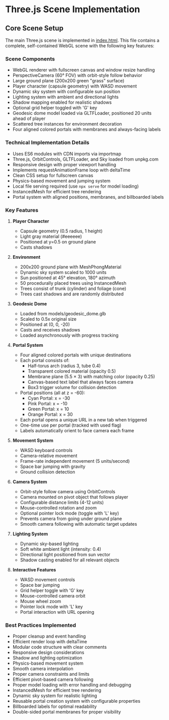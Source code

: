 # Three.js Scene Implementation

## Core Scene Setup
The main Three.js scene is implemented in [index.html](mdc:index.html). This file contains a complete, self-contained WebGL scene with the following key features:

### Scene Components
- WebGL renderer with fullscreen canvas and window resize handling
- PerspectiveCamera (60° FOV) with orbit-style follow behavior
- Large ground plane (200x200 green "grass" surface)
- Player character (capsule geometry) with WASD movement
- Dynamic sky system with configurable sun position
- Lighting system with ambient and directional lights
- Shadow mapping enabled for realistic shadows
- Optional grid helper toggled with 'G' key
- Geodesic dome model loaded via GLTFLoader, positioned 20 units ahead of player
- Scattered tree instances for environment decoration
- Four aligned colored portals with membranes and always-facing labels

### Technical Implementation Details
- Uses ES6 modules with CDN imports via importmap
- Three.js, OrbitControls, GLTFLoader, and Sky loaded from unpkg.com
- Responsive design with proper viewport handling
- Implements requestAnimationFrame loop with deltaTime
- Clean CSS setup for fullscreen canvas
- Physics-based movement and jumping system
- Local file serving required (use `npx serve` for model loading)
- InstancedMesh for efficient tree rendering
- Portal system with aligned positions, membranes, and billboarded labels

### Key Features
1. **Player Character**
   - Capsule geometry (0.5 radius, 1 height)
   - Light gray material (#eeeeee)
   - Positioned at y=0.5 on ground plane
   - Casts shadows

2. **Environment**
   - 200x200 ground plane with MeshPhongMaterial
   - Dynamic sky system scaled to 1000 units
   - Sun positioned at 45° elevation, 180° azimuth
   - 50 procedurally placed trees using InstancedMesh
   - Trees consist of trunk (cylinder) and foliage (cone)
   - Trees cast shadows and are randomly distributed

3. **Geodesic Dome**
   - Loaded from models/geodesic_dome.glb
   - Scaled to 0.5x original size
   - Positioned at (0, 0, -20)
   - Casts and receives shadows
   - Loaded asynchronously with progress tracking

4. **Portal System**
   - Four aligned colored portals with unique destinations
   - Each portal consists of:
     - Half-torus arch (radius 3, tube 0.4)
     - Transparent colored material (opacity 0.5)
     - Membrane plane (5.5 × 3) with matching color (opacity 0.25)
     - Canvas-based text label that always faces camera
     - Box3 trigger volume for collision detection
   - Portal positions (all at z = -60):
     - Cyan Portal: x = -30
     - Pink Portal: x = -10
     - Green Portal: x = 10
     - Orange Portal: x = 30
   - Each portal opens a unique URL in a new tab when triggered
   - One-time use per portal (tracked with used flag)
   - Labels automatically orient to face camera each frame

5. **Movement System**
   - WASD keyboard controls
   - Camera-relative movement
   - Frame-rate independent movement (5 units/second)
   - Space bar jumping with gravity
   - Ground collision detection

6. **Camera System**
   - Orbit-style follow camera using OrbitControls
   - Camera mounted on pivot object that follows player
   - Configurable distance limits (4-12 units)
   - Mouse-controlled rotation and zoom
   - Optional pointer lock mode (toggle with 'L' key)
   - Prevents camera from going under ground plane
   - Smooth camera following with automatic target updates

7. **Lighting System**
   - Dynamic sky-based lighting
   - Soft white ambient light (intensity: 0.4)
   - Directional light positioned from sun vector
   - Shadow casting enabled for all relevant objects

8. **Interactive Features**
   - WASD movement controls
   - Space bar jumping
   - Grid helper toggle with 'G' key
   - Mouse-controlled camera orbit
   - Mouse wheel zoom
   - Pointer lock mode with 'L' key
   - Portal interaction with URL opening

### Best Practices Implemented
- Proper cleanup and event handling
- Efficient render loop with deltaTime
- Modular code structure with clear comments
- Responsive design considerations
- Shadow and lighting optimization
- Physics-based movement system
- Smooth camera interpolation
- Proper camera constraints and limits
- Efficient pivot-based camera following
- Proper model loading with error handling and debugging
- InstancedMesh for efficient tree rendering
- Dynamic sky system for realistic lighting
- Reusable portal creation system with configurable properties
- Billboarded labels for optimal readability
- Double-sided portal membranes for proper visibility 